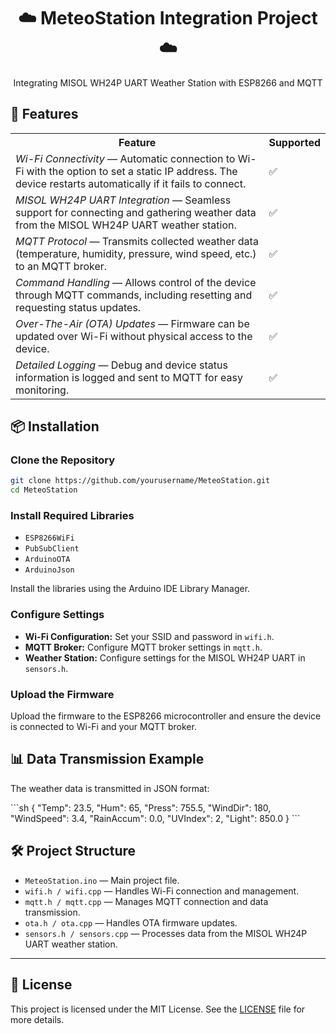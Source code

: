 <div align="center">
  <h1>☁️ MeteoStation Integration Project ☁️</h1>
  <p>Integrating MISOL WH24P UART Weather Station with ESP8266 and MQTT</p>
</div>

<h2>🚀 Features</h2>

<table>
  <tr>
    <th>Feature</th>
    <th>Supported</th>
  </tr>
  <tr>
    <td><em>Wi-Fi Connectivity</em> — Automatic connection to Wi-Fi with the option to set a static IP address. The device restarts automatically if it fails to connect.</td>
    <td>✅</td>
  </tr>
  <tr>
    <td><em>MISOL WH24P UART Integration</em> — Seamless support for connecting and gathering weather data from the MISOL WH24P UART weather station.</td>
    <td>✅</td>
  </tr>
  <tr>
    <td><em>MQTT Protocol</em> — Transmits collected weather data (temperature, humidity, pressure, wind speed, etc.) to an MQTT broker.</td>
    <td>✅</td>
  </tr>
  <tr>
    <td><em>Command Handling</em> — Allows control of the device through MQTT commands, including resetting and requesting status updates.</td>
    <td>✅</td>
  </tr>
  <tr>
    <td><em>Over-The-Air (OTA) Updates</em> — Firmware can be updated over Wi-Fi without physical access to the device.</td>
    <td>✅</td>
  </tr>
  <tr>
    <td><em>Detailed Logging</em> — Debug and device status information is logged and sent to MQTT for easy monitoring.</td>
    <td>✅</td>
  </tr>
</table>

<h2>📦 Installation</h2>

<h3>Clone the Repository</h3>

```sh
git clone https://github.com/yourusername/MeteoStation.git
cd MeteoStation
```
<h3>Install Required Libraries</h3> <ul> 
	<li><code>ESP8266WiFi</code></li> <li><code>PubSubClient</code></li> 
	<li><code>ArduinoOTA</code></li> <li><code>ArduinoJson</code></li> 
</ul> <p>Install the libraries using the Arduino IDE Library Manager.</p> 

<h3>Configure Settings</h3> <ul> 
	<li><strong>Wi-Fi Configuration:</strong> Set your SSID and password in <code>wifi.h</code>.</li> 
	<li><strong>MQTT Broker:</strong> Configure MQTT broker settings in <code>mqtt.h</code>.</li> 
	<li><strong>Weather Station:</strong> Configure settings for the MISOL WH24P UART in <code>sensors.h</code>.</li> </ul> 
 
 <h3>Upload the Firmware</h3> 
 <p>Upload the firmware to the ESP8266 microcontroller and ensure the device is connected to Wi-Fi and your MQTT broker.</p> 
 <h2>📊 Data Transmission Example</h2> 
 <p>The weather data is transmitted in JSON format:</p>
```sh
{
  "Temp": 23.5,
  "Hum": 65,
  "Press": 755.5,
  "WindDir": 180,
  "WindSpeed": 3.4,
  "RainAccum": 0.0,
  "UVIndex": 2,
  "Light": 850.0
}
```

<h2>🛠️ Project Structure</h2> <ul> 
	<li><code>MeteoStation.ino</code> — Main project file.
	</li> <li><code>wifi.h / wifi.cpp</code> — Handles Wi-Fi connection and management.</li> 
	<li><code>mqtt.h / mqtt.cpp</code> — Manages MQTT connection and data transmission.</li> 
	<li><code>ota.h / ota.cpp</code> — Handles OTA firmware updates.</li> 
	<li><code>sensors.h / sensors.cpp</code> — Processes data from the MISOL WH24P UART weather station.</li> </ul> 

 ----------------------------------------------------------------------------------------------------------------
 <h2>📄 License</h2> 
 <p>This project is licensed under the MIT License. See the <a href="LICENSE">LICENSE</a> file for more details.</p> 
